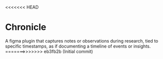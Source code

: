 <<<<<<< HEAD
# Chronicle
A figma plugin that captures notes or observations during research, tied to specific timestamps, as if documenting a timeline of events or insights. 
=======>>>>>>> eb3fb2b (Initial commit)
